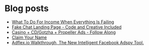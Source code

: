 # Blog posts
<!-- BLOG-POST-LIST:START -->
- [What To Do For Income When Everything Is Failing](https://afflift.com/f/threads/what-to-do-for-income-when-everything-is-failing.9955/)
- [Fake Chat Landing Page - Code and Creative Included](https://afflift.com/f/threads/fake-chat-landing-page-code-and-creative-included.3884/)
- [Casino + CD/Gotzha + Propeller Ads - Follow Along](https://afflift.com/f/threads/casino-cd-gotzha-propeller-ads-follow-along.7301/)
- [Claim Your Name](https://afflift.com/f/threads/claim-your-name.8300/)
- [Adflex.io Walkthrough, The New Intelligent Facebook Adspy Tool.](https://afflift.com/f/threads/adflex-io-walkthrough-the-new-intelligent-facebook-adspy-tool.9635/)
<!-- BLOG-POST-LIST:END -->
